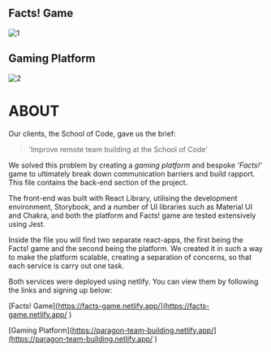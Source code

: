 ## Facts! Game

![1](https://user-images.githubusercontent.com/70659641/105608107-e3504480-5d99-11eb-93e9-df4292ccdf81.png)

## Gaming Platform

![2](https://user-images.githubusercontent.com/70659641/105608189-65406d80-5d9a-11eb-8499-47169b53acf8.png)

# ABOUT

Our clients, the School of Code, gave us the brief:

>'Improve remote team building at the School of Code'

We solved this problem by creating a *gaming platform* and bespoke *'Facts!'* game to ultimately break down communication barriers and build rapport. This file contains the back-end section of the project.

The front-end was built with React Library, utilising the development environment, Storybook, and a number of UI libraries such as Material UI and Chakra, and both the platform and Facts! game are tested extensively using Jest.

Inside the file you will find two separate react-apps, the first being the Facts! game and the second being the platform. We created it in such a way to make the platform scalable, creating a separation of concerns, so that each service is carry out one task.

Both services were deployed using netlify. You can view them by following the links and signing up below:

[Facts! Game](https://facts-game.netlify.app/](https://facts-game.netlify.app/ )

[Gaming Platform](https://paragon-team-building.netlify.app/](https://paragon-team-building.netlify.app/ )
